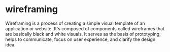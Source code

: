 # wireframing
Wireframing is a process of creating a simple visual template of an application or website. It's composed of components called wireframes that are basically black and white visuals. It serves as the basis of prototyping, helps to communicate, focus on user experience, and clarify the design idea.
